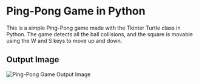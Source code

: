 <!DOCTYPE html>
<html>
<head>
	<title>Ping-Pong Game in Python</title>
</head>
<body>
	<h1>Ping-Pong Game in Python</h1>
	<p>This is a simple Ping-Pong game made with the Tkinter Turtle class in Python. The game detects all the ball collisions, and the square is movable using the W and S keys to move up and down.</p>
	<h2>Output Image</h2>
	<img src="https://example.com/ping_pong_game_output.png" alt="Ping-Pong Game Output Image">
</body>
</html>
